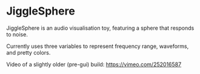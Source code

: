 # JiggleSphere
JiggleSphere is an audio visualisation toy, featuring a sphere that responds to noise.

Currently uses three variables to represent frequency range, waveforms, and pretty colors. 

Video of a slightly older (pre-gui) build: https://vimeo.com/252016587
